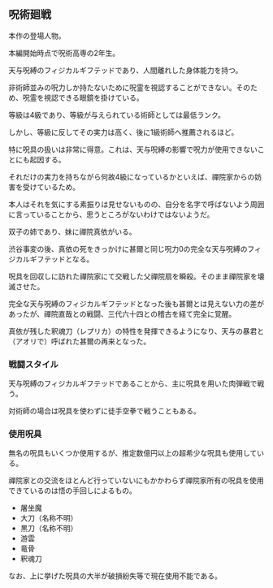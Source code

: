 ## 呪術廻戦

本作の登場人物。

本編開始時点で呪術高専の2年生。

天与呪縛のフィジカルギフテッドであり、人間離れした身体能力を持つ。

非術師並みの呪力しか持たないために呪霊を視認することができない。そのため、呪霊を視認できる眼鏡を掛けている。

等級は4級であり、等級が与えられている術師としては最低ランク。

しかし、等級に反してその実力は高く、後に1級術師へ推薦されるほど。

特に呪具の扱いは非常に得意。これは、天与呪縛の影響で呪力が使用できないことにも起因する。

それだけの実力を持ちながら何故4級になっているかといえば、禪院家からの妨害を受けているため。

本人はそれを気にする素振りは見せないものの、自分を名字で呼ばないよう周囲に言っていることから、思うところがないわけではないようだ。

双子の姉であり、妹に禪院真依がいる。

渋谷事変の後、真依の死をきっかけに甚爾と同じ呪力0の完全な天与呪縛のフィジカルギフテッドとなる。

呪具を回収しに訪れた禪院家にて交戦した父禪院扇を瞬殺。そのまま禪院家を壊滅させた。

完全な天与呪縛のフィジカルギフテッドとなった後も甚爾とは見えない力の差があったが、禪院直哉との戦闘、三代六十四との稽古を経て完全に覚醒。

真依が残した釈魂刀（レプリカ）の特性を発揮できるようになり、天与の暴君と（アオリで）呼ばれた甚爾の再来となった。

### 戦闘スタイル

天与呪縛のフィジカルギフテッドであることから、主に呪具を用いた肉弾戦で戦う。

対術師の場合は呪具を使わずに徒手空拳で戦うこともある。

### 使用呪具

無名の呪具もいくつか使用するが、推定数億円以上の超希少な呪具も使用している。

禪院家との交流をほとんど行っていないにもかかわらず禪院家所有の呪具を使用できているのは悟の手回しによるもの。

- 屠坐魔
- 大刀（名称不明）
- 黒刀（名称不明）
- 游雲
- 竜骨
- 釈魂刀

なお、上に挙げた呪具の大半が破損紛失等で現在使用不能である。
